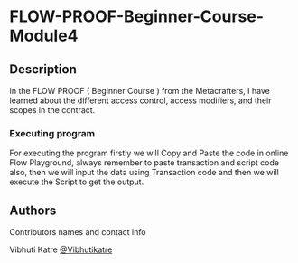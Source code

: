 # FLOW-PROOF-Beginner-Course-Module4

## Description
In the FLOW PROOF ( Beginner Course ) from the Metacrafters, I have learned about the different access control, access modifiers, and their scopes in the contract.


### Executing program
For executing the program firstly we will Copy and Paste the code in online Flow Playground, always remember to paste transaction and script code also, then we will input the data using Transaction code and then we will execute the Script to get the output.

## Authors
Contributors names and contact info

Vibhuti Katre
[@Vibhutikatre](https://twitter.com/Vibhutikatre)

